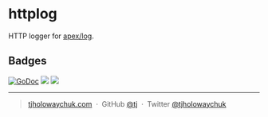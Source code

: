 
# httplog

 HTTP logger for [apex/log](https://github.com/apex/log).

## Badges

[![GoDoc](https://godoc.org/github.com/apex/httplog?status.svg)](https://godoc.org/github.com/apex/httplog)
![](https://img.shields.io/badge/license-MIT-blue.svg)
![](https://img.shields.io/badge/status-stable-green.svg)

---

> [tjholowaychuk.com](http://tjholowaychuk.com) &nbsp;&middot;&nbsp;
> GitHub [@tj](https://github.com/tj) &nbsp;&middot;&nbsp;
> Twitter [@tjholowaychuk](https://twitter.com/tjholowaychuk)
